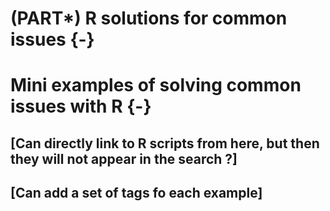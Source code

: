 # (PART\*) R solutions for common issues {-}

# Mini examples of solving common issues with R {-}

## [Can directly link to R scripts from here, but then they will not appear in the search ?]
## [Can add a set of tags fo each example]

